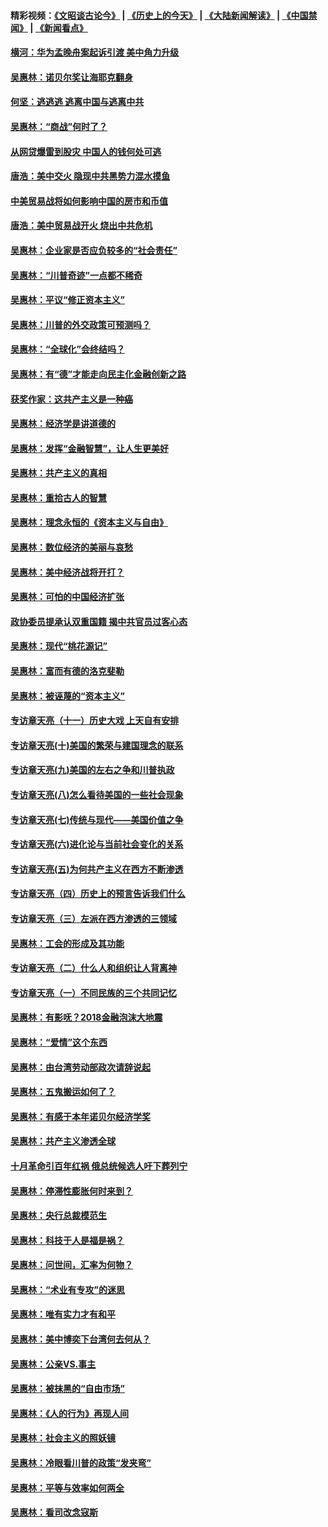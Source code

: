 #### 精彩视频：[《文昭谈古论今》](http://45.76.195.252/wenzhao) | [《历史上的今天》](http://45.76.195.252/today-in-history) | [《大陆新闻解读》](http://45.76.195.252/ntdtv-comedy) | [《中国禁闻》](http://45.76.195.252/ntdtv-news) | [《新闻看点》](http://45.76.195.252/news-insight) 

 #### [横河：华为孟晚舟案起诉引渡 美中角力升级](../pages/nsc423/n11027230.md?t=02160037) 

#### [吴惠林：诺贝尔奖让海耶克翻身](../pages/nsc423/n10890049.md?t=02160037) 

#### [何坚：逃逃逃 逃离中国与逃离中共](../pages/nsc423/n10592891.md?t=02160037) 

#### [吴惠林：“商战”何时了？](../pages/nsc423/n10573558.md?t=02160037) 

#### [从网贷爆雷到股灾 中国人的钱何处可逃](../pages/nsc423/n10572800.md?t=02160037) 

#### [唐浩：美中交火 隐现中共黑势力混水摸鱼](../pages/nsc423/n10544040.md?t=02160037) 

#### [中美贸易战将如何影响中国的房市和币值](../pages/nsc423/n10543697.md?t=02160037) 

#### [唐浩：美中贸易战开火 烧出中共危机](../pages/nsc423/n10540126.md?t=02160037) 

#### [吴惠林：企业家是否应负较多的“社会责任”](../pages/nsc423/n10535022.md?t=02160037) 

#### [吴惠林：“川普奇迹”一点都不稀奇](../pages/nsc423/n10512808.md?t=02160037) 

#### [吴惠林：平议“修正资本主义”](../pages/nsc423/n10495724.md?t=02160037) 

#### [吴惠林：川普的外交政策可预测吗？](../pages/nsc423/n10462387.md?t=02160037) 

#### [吴惠林：“全球化”会终结吗？](../pages/nsc423/n10452838.md?t=02160037) 

#### [吴惠林：有“德”才能走向民主化金融创新之路](../pages/nsc423/n10432292.md?t=02160037) 

#### [获奖作家：这共产主义是一种癌](../pages/nsc423/n10431541.md?t=02160037) 

#### [吴惠林：经济学是讲道德的](../pages/nsc423/n10398014.md?t=02160037) 

#### [吴惠林：发挥“金融智慧”，让人生更美好](../pages/nsc423/n10375019.md?t=02160037) 

#### [吴惠林：共产主义的真相](../pages/nsc423/n10351394.md?t=02160037) 

#### [吴惠林：重拾古人的智慧](../pages/nsc423/n10337691.md?t=02160037) 

#### [吴惠林：理念永恒的《资本主义与自由》](../pages/nsc423/n10316274.md?t=02160037) 

#### [吴惠林：数位经济的美丽与哀愁](../pages/nsc423/n10292946.md?t=02160037) 

#### [吴惠林：美中经济战将开打？](../pages/nsc423/n10258825.md?t=02160037) 

#### [吴惠林：可怕的中国经济扩张](../pages/nsc423/n10219147.md?t=02160037) 

#### [政协委员提承认双重国籍 揭中共官员过客心态](../pages/nsc423/n10208809.md?t=02160037) 

#### [吴惠林：现代“桃花源记”](../pages/nsc423/n10185234.md?t=02160037) 

#### [吴惠林：富而有德的洛克斐勒](../pages/nsc423/n10142264.md?t=02160037) 

#### [吴惠林：被诬蔑的“资本主义”](../pages/nsc423/n10124816.md?t=02160037) 

#### [专访章天亮（十一）历史大戏 上天自有安排](../pages/nsc423/n10094905.md?t=02160037) 

#### [专访章天亮(十)美国的繁荣与建国理念的联系](../pages/nsc423/n10094899.md?t=02160037) 

#### [专访章天亮(九)美国的左右之争和川普执政](../pages/nsc423/n10094889.md?t=02160037) 

#### [专访章天亮(八)怎么看待美国的一些社会现象](../pages/nsc423/n10094857.md?t=02160037) 

#### [专访章天亮(七)传统与现代——美国价值之争](../pages/nsc423/n10093140.md?t=02160037) 

#### [专访章天亮(六)进化论与当前社会变化的关系](../pages/nsc423/n10092036.md?t=02160037) 

#### [专访章天亮(五)为何共产主义在西方不断渗透](../pages/nsc423/n10083620.md?t=02160037) 

#### [专访章天亮（四）历史上的预言告诉我们什么](../pages/nsc423/n10083606.md?t=02160037) 

#### [专访章天亮（三）左派在西方渗透的三领域](../pages/nsc423/n10081115.md?t=02160037) 

#### [吴惠林：工会的形成及其功能](../pages/nsc423/n10080633.md?t=02160037) 

#### [专访章天亮（二）什么人和组织让人背离神](../pages/nsc423/n10076637.md?t=02160037) 

#### [专访章天亮（一）不同民族的三个共同记忆](../pages/nsc423/n10074188.md?t=02160037) 

#### [吴惠林：有影呒？2018金融泡沫大地震](../pages/nsc423/n10040534.md?t=02160037) 

#### [吴惠林：“爱情”这个东西](../pages/nsc423/n10019423.md?t=02160037) 

#### [吴惠林：由台湾劳动部政次请辞说起](../pages/nsc423/n9979679.md?t=02160037) 

#### [吴惠林：五鬼搬运如何了？](../pages/nsc423/n9925338.md?t=02160037) 

#### [吴惠林：有感于本年诺贝尔经济学奖](../pages/nsc423/n9871883.md?t=02160037) 

#### [吴惠林：共产主义渗透全球](../pages/nsc423/n9812748.md?t=02160037) 

#### [十月革命引百年红祸 俄总统候选人吁下葬列宁](../pages/nsc423/n9810182.md?t=02160037) 

#### [吴惠林：停滞性膨胀何时来到？](../pages/nsc423/n9764136.md?t=02160037) 

#### [吴惠林：央行总裁模范生](../pages/nsc423/n9728134.md?t=02160037) 

#### [吴惠林：科技于人是福是祸？](../pages/nsc423/n9672982.md?t=02160037) 

#### [吴惠林：问世间，汇率为何物？](../pages/nsc423/n9621788.md?t=02160037) 

#### [吴惠林：“术业有专攻”的迷思](../pages/nsc423/n9580363.md?t=02160037) 

#### [吴惠林：唯有实力才有和平](../pages/nsc423/n9529599.md?t=02160037) 

#### [吴惠林：美中博奕下台湾何去何从？](../pages/nsc423/n9483598.md?t=02160037) 

#### [吴惠林：公亲VS.事主](../pages/nsc423/n9425637.md?t=02160037) 

#### [吴惠林：被抹黑的“自由市场”](../pages/nsc423/n9351545.md?t=02160037) 

#### [吴惠林：《人的行为》再现人间](../pages/nsc423/n9296339.md?t=02160037) 

#### [吴惠林：社会主义的照妖镜](../pages/nsc423/n9243460.md?t=02160037) 

#### [吴惠林：冷眼看川普的政策“发夹弯”](../pages/nsc423/n9120684.md?t=02160037) 

#### [吴惠林：平等与效率如何两全](../pages/nsc423/n9075430.md?t=02160037) 

#### [吴惠林：看司改念寇斯](../pages/nsc423/n9024915.md?t=02160037) 

